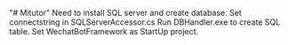 "# Mitutor" 
Need to install SQL server and create database.
Set connectstring in SQLServerAccessor.cs
Run DBHandler.exe to create SQL table.
Set WechatBotFramework as StartUp project.
